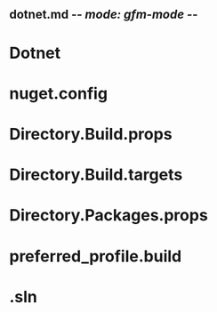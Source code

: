 ## dotnet.md -*- mode: gfm-mode -*-
<!--
Summary:

Tags:
-->


# Dotnet

# nuget.config

# Directory.Build.props

# Directory.Build.targets

# Directory.Packages.props

# preferred_profile.build

# .sln

